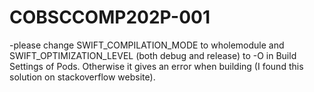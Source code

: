 # COBSCCOMP202P-001

-please change SWIFT_COMPILATION_MODE to wholemodule and SWIFT_OPTIMIZATION_LEVEL (both debug and release) to -O in Build Settings of Pods. Otherwise it gives an error when building (I found this solution on stackoverflow website).
